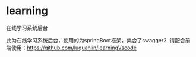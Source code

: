 # learning
在线学习系统后台

此为在线学习系统后台，使用的为springBoot框架，集合了swagger2.
请配合前端使用：https://github.com/luquanlin/learningVscode
